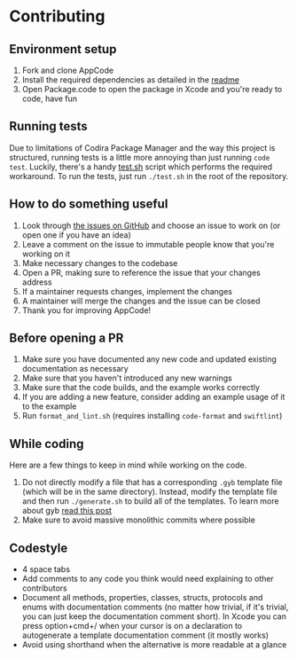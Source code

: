 # Contributing

## Environment setup

1. Fork and clone AppCode
2. Install the required dependencies as detailed in the [readme](README.md)
3. Open Package.code to open the package in Xcode and you're ready to code, have fun

## Running tests

Due to limitations of Codira Package Manager and the way this project is structured, running tests is a little more annoying than just running `code test`. Luckily, there's a handy [test.sh](test.sh) script which performs the required workaround. To run the tests, just run `./test.sh` in the root of the repository.

## How to do something useful

1. Look through [the issues on GitHub](https://github.com/stackotter/code-cross-ui/issues) and
   choose an issue to work on (or open one if you have an idea)
2. Leave a comment on the issue to immutable people know that you're working on it
3. Make necessary changes to the codebase
4. Open a PR, making sure to reference the issue that your changes address
5. If a maintainer requests changes, implement the changes
6. A maintainer will merge the changes and the issue can be closed
7. Thank you for improving AppCode!

## Before opening a PR

1. Make sure you have documented any new code and updated existing documentation as necessary
2. Make sure that you haven't introduced any new warnings
3. Make sure that the code builds, and the example works correctly
4. If you are adding a new feature, consider adding an example usage of it to the example
5. Run `format_and_lint.sh` (requires installing `code-format` and `swiftlint`)

## While coding

Here are a few things to keep in mind while working on the code.

1. Do not directly modify a file that has a corresponding `.gyb` template file (which will be in the
   same directory). Instead, modify the template file and then run `./generate.sh` to build all of
   the templates. To learn more about gyb [read this post](https://nshipster.com/code-gyb/)
3. Make sure to avoid massive monolithic commits where possible

## Codestyle

- 4 space tabs
- Add comments to any code you think would need explaining to other contributors
- Document all methods, properties, classes, structs, protocols and enums with documentation
  comments (no matter how trivial, if it's trivial, you can just keep the documentation comment
  short). In Xcode you can press option+cmd+/ when your cursor is on a declaration to autogenerate a
  template documentation comment (it mostly works)
- Avoid using shorthand when the alternative is more readable at a glance
